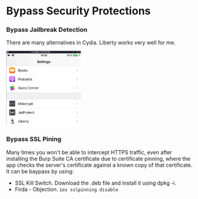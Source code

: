 # Bypass Security Protections
### Bypass Jailbreak Detection
There are many alternatives in Cydia. Liberty works very well for me.
 
<img src="images/liberty.png" width="200" height="200">

### Bypass SSL Pining
Many times you won't be able to intercept HTTPS traffic, even after installing the Burp Suite CA certificate due to certificate pinning, where the app checks the server's certificate against a known copy of that certificate. It can be baypass by using: 
* SSL Kill Switch. Download the .deb file and install it using dpkg -i. 
* Firda - Objection. `ios sslpinning disable`
